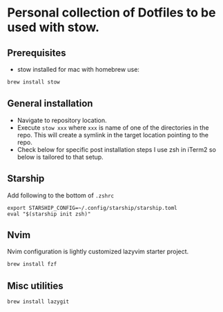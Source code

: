 # Personal collection of Dotfiles to be used with stow.

## Prerequisites

- stow installed
for mac with homebrew use:

```bash
brew install stow
```

## General installation

- Navigate to repository location.
- Execute `stow xxx` where `xxx` is name of one of the directories in the repo. This will create a symlink in the target location pointing to the repo. 
- Check below for specific post installation steps I use zsh in iTerm2 so below is tailored to that setup.

## Starship 

Add following to the bottom of `.zshrc`
```
export STARSHIP_CONFIG=~/.config/starship/starship.toml
eval "$(starship init zsh)"
```
## Nvim

Nvim configuration is lightly customized lazyvim starter project.

```bash
brew install fzf
```

## Misc utilities
```bash
brew install lazygit
```
